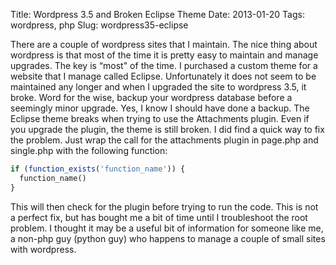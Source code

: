 Title: Wordpress 3.5 and Broken Eclipse Theme 
Date: 2013-01-20 
Tags: wordpress, php
Slug: wordpress35-eclipse 

There are a couple of wordpress sites that I maintain. The nice thing about wordpress is that most of the time it is pretty easy to maintain and manage upgrades. The key is “most" of the time. I purchased a custom theme for a website that I manage called Eclipse. Unfortunately it does not seem to be maintained any longer and when I upgraded the site to wordpress 3.5, it broke. Word for the wise, backup your wordpress database before a seemingly minor upgrade. Yes, I know I should have done a backup. The Eclipse theme breaks when trying to use the Attachments plugin. Even if you upgrade the plugin, the theme is still broken. I did find a quick way to fix the problem. Just wrap the call for the attachments plugin in page.php and single.php with the following function:

```php
if (function_exists('function_name')) { 
  function_name() 
}
```
This will then check for the plugin before trying to run the code. This is not a perfect fix, but has bought me a bit of time until I troubleshoot the root problem. I thought it may be a useful bit of information for someone like me, a non-php guy (python guy) who happens to manage a couple of small sites with wordpress.
